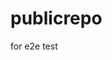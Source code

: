 # publicrepo
for e2e test


































































































































































































































































































































































































































































































































































































































































































































































































































































































































































































































































































































































































































































































































































































































































































































































































































































































































































































































































































































































































































































































































































































































































































































































































































































































